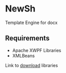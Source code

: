 # NewSh
Template Engine for docx
## Requirements
- Apache XWPF Libraries
- XMLBeans

Link to [download](http://apache.cp.if.ua/poi/release/bin/poi-bin-3.12-20150511.tar.gz) libraries
